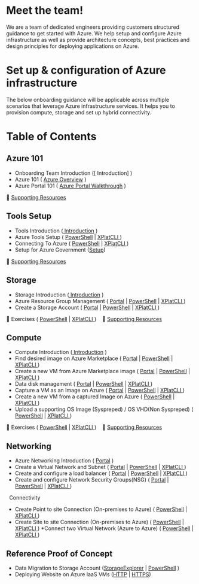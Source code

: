 # Meet the team!
We are a team of dedicated engineers providing customers structured guidance to get started with Azure. We help setup and configure Azure infrastructure as well as provide architecture concepts, best practices and design principles for deploying applications on Azure.

# Set up & configuration  of Azure infrastructure
The below onboarding guidance will be applicable across multiple scenarios that leverage Azure infrastructure services. It helps you to provision compute, storage and set up hybrid connectivity.

# Table of Contents

## Azure 101
* Onboarding Team Introduction ([ Introduction] )
* Azure 101 ( [Azure Overview](https://github.com/Azure/onboarding-guidance/blob/master/Portal/Azure101.md) )
* Azure Portal 101 ( [Azure Portal Walkthrough](https://github.com/Azure/onboarding-guidance/blob/master/Portal/PortalTour101.md) )

:memo: [Supporting Resources](https://github.com/Azure/onboarding-guidance/blob/master/SupportingResources/SR-Azure101.md)

## Tools Setup
* Tools Introduction ([ Introduction](https://github.com/Azure/onboarding-guidance/blob/master/ServicesIntro/L1-ToolsIntro.md) )
* Azure Tools Setup ( [PowerShell](https://github.com/Azure/onboarding-guidance/blob/master/PowerShell/Setup/L2-AzurePowershellSetup.md) | [XPlatCLI ](https://github.com/Azure/onboarding-guidance/blob/master/XplatCLI/Setup/L1-xplatCLIWindowsSetup.md) )
* Connecting To Azure ( [PowerShell](https://github.com/Azure/onboarding-guidance/blob/master/PowerShell/Setup/L3-ConnectToAzure.md) | [XPlatCLI ](https://github.com/Azure/onboarding-guidance/blob/master/XplatCLI/Setup/L2-ConnectToAzure.md) )
* Setup for Azure Government ([Setup](https://github.com/Azure/onboarding-guidance/blob/master/Azure-Government/Azure%20Government%20Setup.md))

:memo: [Supporting Resources](https://github.com/Azure/onboarding-guidance/blob/master/SupportingResources/SR-ToolsSetup.md)

## Storage
* Storage Introduction ([ Introduction](https://github.com/Azure/onboarding-guidance/blob/master/ServicesIntro/L1-StorageIntro.md) )
* Azure Resource Group Management ( [Portal](https://github.com/Azure/onboarding-guidance/blob/master/Portal/Storage/L2-Storage.md) | [PowerShell](https://github.com/Azure/onboarding-guidance/blob/master/PowerShell/Storage/L2-AzureRMResourceGroupMgmt.md) | [XPlatCLI ](https://github.com/Azure/onboarding-guidance/blob/master/XplatCLI/Storage/L2-AzureRMResourceGroupMgmt.md) )
* Create a Storage Account ( [Portal](https://github.com/Azure/onboarding-guidance/blob/master/Portal/Storage/L3-Storage.md) | [PowerShell](https://github.com/Azure/onboarding-guidance/blob/master/PowerShell/Storage/L3-CreateStorageAccount.md) | [XPlatCLI ](https://github.com/Azure/onboarding-guidance/blob/master/XplatCLI/Storage/L3-CreateStorageAccount.md) )

:memo: Exercises ( [PowerShell](https://github.com/Azure/onboarding-guidance/blob/master/PowerShell/Exercises/PowerShellDay1.ps1) | [XPlatCLI ](https://github.com/Azure/onboarding-guidance/blob/master/XplatCLI/Exercises/XplatDay1.md) ) &nbsp;&nbsp;&nbsp;:memo: [Supporting Resources](https://github.com/Azure/onboarding-guidance/blob/master/SupportingResources/SR-Storage.md)

##  Compute
* Compute Introduction ([ Introduction](https://github.com/Azure/onboarding-guidance/blob/master/ServicesIntro/L1-ComputeIntro.md) )
* Find desired image on Azure Marketplace ( [Portal](https://github.com/Azure/onboarding-guidance/blob/master/Portal/Compute/L2-Compute.md) | [PowerShell](https://github.com/Azure/onboarding-guidance/blob/master/PowerShell/Compute/L2-FindAPublishedImage.md) | [XPlatCLI ](https://github.com/Azure/onboarding-guidance/blob/master/XplatCLI/Compute/L2-FindAPublishedImage.md) )
* Create a new VM from Azure Marketplace image ( [Portal](https://github.com/Azure/onboarding-guidance/blob/master/Portal/Compute/L3-Compute.md) | [PowerShell](https://github.com/Azure/onboarding-guidance/blob/master/PowerShell/Compute/L3-CreateVirtualMachineGI.md) | [XPlatCLI ](https://github.com/Azure/onboarding-guidance/blob/master/XplatCLI/Compute/L3-CreateVirtualMachineGI.md) )
* Data disk management ( [Portal](https://github.com/Azure/onboarding-guidance/blob/master/Portal/Compute/L4-Compute.md) | [PowerShell](https://github.com/Azure/onboarding-guidance/blob/master/PowerShell/Compute/L4-DataDiskMgmt.md) | [XPlatCLI ](https://github.com/Azure/onboarding-guidance/blob/master/XplatCLI/Compute/L4-DataDiskMgmt.md) )
* Capture a VM as an Image on Azure ( [Portal](https://github.com/Azure/onboarding-guidance/blob/master/Portal/Compute/L5-Compute.md) | [PowerShell](https://github.com/Azure/onboarding-guidance/blob/master/PowerShell/Compute/L5-CaptureWindowsVMImage.md) | [XPlatCLI ](https://github.com/Azure/onboarding-guidance/blob/master/XplatCLI/Compute/L5-CaptureLinuxVMImage.md) )
* Create a new VM from a captured Image on Azure (  [PowerShell](https://github.com/Azure/onboarding-guidance/blob/master/PowerShell/Compute/L6-DeployCapturedVM.md) | [XPlatCLI ](https://github.com/Azure/onboarding-guidance/blob/master/XplatCLI/Compute/L6-DeployCapturedLinuxVM.md) )
* Upload a supporting OS Image (Syspreped) / OS VHD(Non Syspreped) (  [PowerShell](https://github.com/Azure/onboarding-guidance/blob/master/PowerShell/Compute/L7-UploadedVMfromOnpremise.md) | [XPlatCLI ](https://github.com/Azure/onboarding-guidance/blob/master/XplatCLI/Compute/L7-UploadedVMfromOnpremise.md) )

:memo: Exercises ( [PowerShell](https://github.com/Azure/onboarding-guidance/blob/master/PowerShell/Exercises/PowerShellDay2.ps1) | [XPlatCLI ](https://github.com/Azure/onboarding-guidance/blob/master/XplatCLI/Exercises/XplatDay2.md) ) &nbsp;&nbsp;&nbsp;:memo: [Supporting Resources](https://github.com/Azure/onboarding-guidance/blob/master/SupportingResources/SR-Compute.md)

##  Networking
* Azure Networking Introduction ( [Portal](https://github.com/Azure/onboarding-guidance/blob/master/ServicesIntro/L1-NetworkingIntro.md) )
* Create a Virtual Network and Subnet ( [Portal](https://github.com/Azure/onboarding-guidance/blob/master/Portal/Networking/L2-Networking.md) | [PowerShell](https://github.com/Azure/onboarding-guidance/blob/master/PowerShell/Networking/L2-CreateVirtualNetwork.md) | [XPlatCLI ](https://github.com/Azure/onboarding-guidance/blob/master/XplatCLI/Network/L2-CreateVirtualNetwork.md) )
* Create and configure a load balancer ( [Portal](https://github.com/Azure/onboarding-guidance/blob/master/Portal/Networking/L3-Networking.md) | [PowerShell](https://github.com/Azure/onboarding-guidance/blob/master/PowerShell/Networking/L3-CreateLoadBalancer.md) | [XPlatCLI ](https://github.com/Azure/onboarding-guidance/blob/master/XplatCLI/Network/L3-CreateLoadBalancer.md) )
* Create and configure Network Security Groups(NSG) ( [Portal](https://github.com/Azure/onboarding-guidance/blob/master/Portal/Networking/L4-Networking.md) | [PowerShell](https://github.com/Azure/onboarding-guidance/blob/master/PowerShell/Networking/L4-CreateNSG.md) | [XPlatCLI ](https://github.com/Azure/onboarding-guidance/blob/master/XplatCLI/Network/L4-CreateNSG.md) )

&nbsp;  Connectivity
* Create Point to site Connection (On-premises to Azure) ( [PowerShell](https://github.com/Azure/onboarding-guidance/blob/master/PowerShell/Networking/L5-Point2Site.md) | [XPlatCLI ](https://github.com/Azure/onboarding-guidance/blob/master/XplatCLI/Network/L5-Point2Site.md) )
* Create Site to site Connection (On-premises to Azure) (  [PowerShell](https://github.com/Azure/onboarding-guidance/blob/master/PowerShell/Networking/L6-Site2SiteAuzreonPremise.md) | [XPlatCLI ](https://github.com/Azure/onboarding-guidance/blob/master/XplatCLI/Network/L6-Site2SiteAuzreonPremise.md) )
*Connect two Virtual Network (Azure to Azure) (  [PowerShell](https://github.com/Azure/onboarding-guidance/blob/master/PowerShell/Networking/L7-Site2Site2Vnets.md) | [XPlatCLI ](https://github.com/Azure/onboarding-guidance/blob/master/XplatCLI/Network/L7-Site2Site2Vnets.md) )

## Reference Proof of Concept
* Data Migration to Storage Account ([StorageExplorer](https://github.com/Azure/onboarding-guidance/blob/master/PowerShell/Exercises/PowerShellStorageDemo.ps1) | [PowerShell](https://github.com/Azure/onboarding-guidance/blob/master/PowerShell/Exercises/PowerShellStorageDemo.ps1) )
* Deploying Website on Azure IaaS VMs ([HTTP](https://github.com/Azure/onboarding-guidance/blob/master/Portal/POC%20Scenario-HTTP.md) | [HTTPS](https://github.com/Azure/onboarding-guidance/blob/master/Portal/POC%20Scenario-HTTPS.md))
